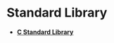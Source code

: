 # Standard Library<a name="EN-US_TOPIC_0000001054748001"></a>

-   **[C Standard Library](c-standard-library.md)**  


